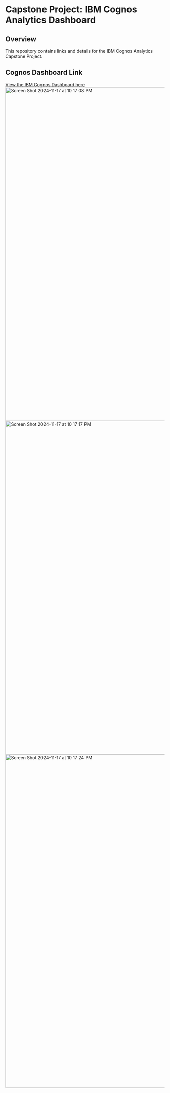 # Capstone Project: IBM Cognos Analytics Dashboard

## Overview
This repository contains links and details for the IBM Cognos Analytics Capstone Project.

## Cognos Dashboard Link
[View the IBM Cognos Dashboard here](https://us1.ca.analytics.ibm.com/bi/?perspective=dashboard&pathRef=.my_folders%2FCapstone%2BProject&action=view&mode=dashboard&subView=model00000193383e13ae_00000007)
<img width="1050" alt="Screen Shot 2024-11-17 at 10 17 08 PM" src="https://github.com/user-attachments/assets/bbfbaef0-e660-46a0-b834-fdd67fd0c5a6">
<img width="1051" alt="Screen Shot 2024-11-17 at 10 17 17 PM" src="https://github.com/user-attachments/assets/b9d7cade-a740-483f-a6b0-8778b1c53193">
<img width="1051" alt="Screen Shot 2024-11-17 at 10 17 24 PM" src="https://github.com/user-attachments/assets/4362b97d-ccf9-495e-ba25-4cdb1e0b49c2">



